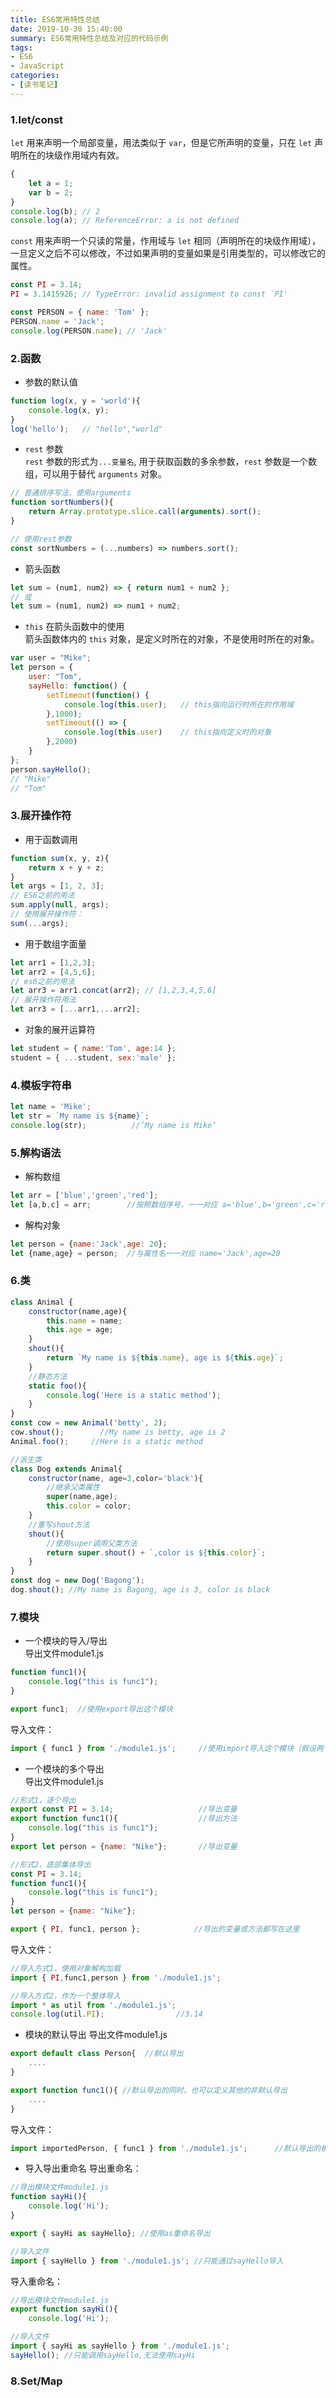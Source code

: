 ```yaml
---
title: ES6常用特性总结
date: 2019-10-30 15:40:00
summary: ES6常用特性总结及对应的代码示例
tags:
- ES6
- JavaScript
categories:
- [读书笔记]
---
```

### 1.let/const
`let` 用来声明一个局部变量，用法类似于 `var`，但是它所声明的变量，只在 `let` 声明所在的块级作用域内有效。
```js
{
    let a = 1;
    var b = 2;
}
console.log(b); // 2
console.log(a); // ReferenceError: a is not defined
```

`const` 用来声明一个只读的常量，作用域与 `let` 相同（声明所在的块级作用域），一旦定义之后不可以修改，不过如果声明的变量如果是引用类型的，可以修改它的属性。
```js
const PI = 3.14;
PI = 3.1415926; // TypeError: invalid assignment to const `PI'

const PERSON = { name: 'Tom' };
PERSON.name = 'Jack';
console.log(PERSON.name); // 'Jack'
```

### 2.函数
- 参数的默认值
```js
function log(x, y = 'world'){
    console.log(x, y);
}
log('hello');   // "hello","world"
```
- `rest` 参数  
`rest` 参数的形式为`...变量名`, 用于获取函数的多余参数，`rest` 参数是一个数组，可以用于替代 `arguments` 对象。
```js
// 普通排序写法，使用arguments
function sortNumbers(){
    return Array.prototype.slice.call(arguments).sort();
}

// 使用rest参数
const sortNumbers = (...numbers) => numbers.sort();
```
- 箭头函数
```js
let sum = (num1, num2) => { return num1 + num2 };
// 或
let sum = (num1, num2) => num1 + num2;
```
- `this` 在箭头函数中的使用  
箭头函数体内的 `this` 对象，是定义时所在的对象，不是使用时所在的对象。
```js
var user = "Mike";
let person = {
    user: "Tom",
    sayHello: function() {
        setTimeout(function() {
            console.log(this.user);   // this指向运行时所在的作用域
        },1000);
        setTimeout(() => {
            console.log(this.user)    // this指向定义时的对象
        },2000)
    }
};
person.sayHello(); 
// "Mike"
// "Tom"  
```

### 3.展开操作符
- 用于函数调用
```js
function sum(x, y, z){
    return x + y + z;
}
let args = [1, 2, 3];
// ES6之前的用法
sum.apply(null, args);  
// 使用展开操作符：
sum(...args);
```

- 用于数组字面量
```js
let arr1 = [1,2,3];
let arr2 = [4,5,6];
// es6之前的用法
let arr3 = arr1.concat(arr2); // [1,2,3,4,5,6]
// 展开操作符用法
let arr3 = [...arr1,...arr2];
```

- 对象的展开运算符
```js
let student = { name:'Tom', age:14 };
student = { ...student, sex:'male' };
```

### 4.模板字符串
```js
let name = 'Mike';
let str = `My name is ${name}`;
console.log(str);          //‘My name is Mike’
```

### 5.解构语法
- 解构数组
```js
let arr = ['blue','green','red'];
let [a,b,c] = arr;        //按照数组序号，一一对应 a='blue',b='green',c='red'
```

- 解构对象
```js
let person = {name:'Jack',age: 20};
let {name,age} = person;  //与属性名一一对应 name='Jack',age=20
```

### 6.类
```js
class Animal {
    constructor(name,age){
        this.name = name;
        this.age = age;
    }
    shout(){
        return `My name is ${this.name}, age is ${this.age}`;
    }
    //静态方法
    static foo(){
        console.log('Here is a static method');
    }
}
const cow = new Animal('betty', 2);
cow.shout();        //My name is betty, age is 2
Animal.foo();     //Here is a static method

//派生类
class Dog extends Animal{
    constructor(name, age=3,color='black'){
        //继承父类属性
        super(name,age);
        this.color = color;
    }
    //重写shout方法
    shout(){
        //使用super调用父类方法
        return super.shout() + `,color is ${this.color}`;
    }
}
const dog = new Dog('Bagong');
dog.shout(); //My name is Bagong, age is 3, color is black
```

### 7.模块
- 一个模块的导入/导出  
导出文件module1.js

```js
function func1(){
    console.log("this is func1");
}

export func1;  //使用export导出这个模块
```
导入文件：

```js
import { func1 } from './module1.js';     //使用import导入这个模块（假设两个文件在同级目录下）
```

- 一个模块的多个导出  
导出文件module1.js
```js
//形式1，逐个导出
export const PI = 3.14;                   //导出变量
export function func1(){                  //导出方法
    console.log("this is func1");
}
export let person = {name: "Nike"};       //导出变量

//形式2，底部集体导出
const PI = 3.14;                   
function func1(){                 
    console.log("this is func1");
}
let person = {name: "Nike"};

export { PI, func1, person };            //导出的变量或方法都写在这里
```

导入文件：
```js
//导入方式1，使用对象解构加载
import { PI,func1,person } from './module1.js';

//导入方式2，作为一个整体导入
import * as util from './module1.js';
console.log(util.PI);                //3.14
```

- 模块的默认导出
导出文件module1.js
```js
export default class Person{  //默认导出
    ....
}

export function func1(){ //默认导出的同时，也可以定义其他的非默认导出
    ....
}
```

导入文件：
```js
import importedPerson, { func1 } from './module1.js';      //默认导出的模块不需要使用{}包裹,同时可以在导入处自定义名称 
```

- 导入导出重命名
导出重命名：
```js
//导出模块文件module1.js
function sayHi(){
    console.log('Hi');
}

export { sayHi as sayHello}; //使用as重命名导出

//导入文件
import { sayHello } from './module1.js'; //只能通过sayHello导入
```
导入重命名：
```js
//导出模块文件module1.js
export function sayHi(){
    console.log('Hi');

//导入文件
import { sayHi as sayHello } from './module1.js';
sayHello(); //只能调用sayHello,无法使用sayHi
```

### 8.Set/Map